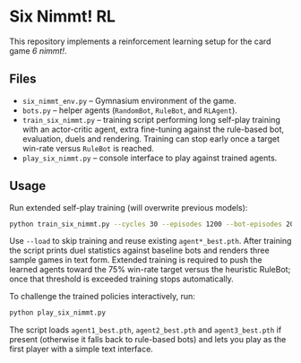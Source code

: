 # Six Nimmt! RL

This repository implements a reinforcement learning setup for the card game *6 nimmt!*.

## Files
- `six_nimmt_env.py` – Gymnasium environment of the game.
- `bots.py` – helper agents (`RandomBot`, `RuleBot`, and `RLAgent`).
- `train_six_nimmt.py` – training script performing long self-play training with an actor-critic agent, extra fine-tuning against the rule-based bot, evaluation, duels and rendering. Training can stop early once a target win-rate versus `RuleBot` is reached.
- `play_six_nimmt.py` – console interface to play against trained agents.

## Usage
Run extended self-play training (will overwrite previous models):

```bash
python train_six_nimmt.py --cycles 30 --episodes 1200 --bot-episodes 200 --target-winrate 0.75
```

Use `--load` to skip training and reuse existing `agent*_best.pth`. After training the script prints duel statistics against baseline bots and renders three sample games in text form. Extended training is required to push the learned agents toward the 75% win-rate target versus the heuristic RuleBot; once that threshold is exceeded training stops automatically.

To challenge the trained policies interactively, run:

```bash
python play_six_nimmt.py
```

The script loads `agent1_best.pth`, `agent2_best.pth` and `agent3_best.pth` if present (otherwise it falls back to rule-based bots) and lets you play as the first player with a simple text interface.

